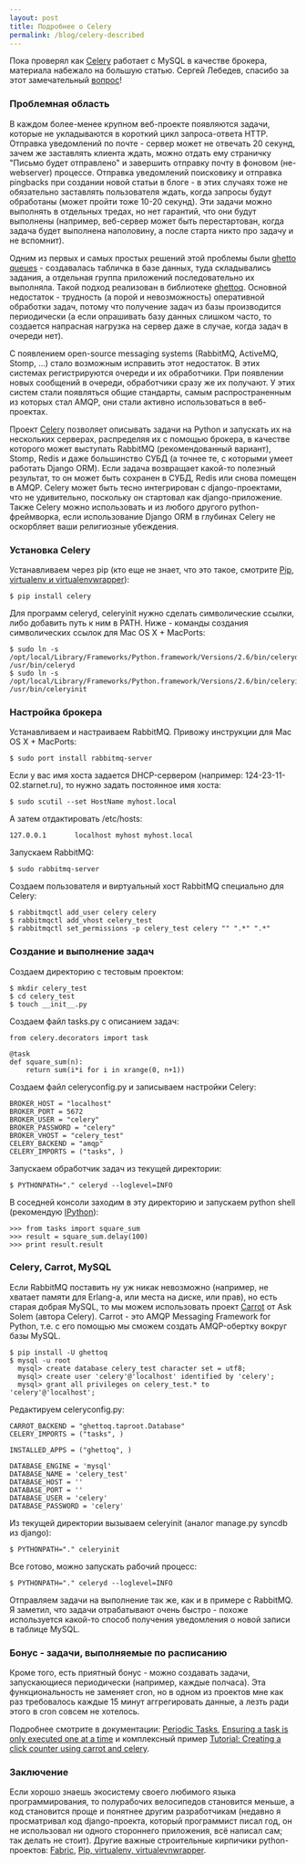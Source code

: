 ```yaml
---
layout: post
title: Подробнее о Celery
permalink: /blog/celery-described
---
```

Пока проверял как [Celery](http://ask.github.com/celery/getting-started/introduction.html) работает с MySQL в качестве брокера, материала набежало на большую статью. Сергей Лебедев, спасибо за этот замечательный [вопрос](http://vorushin.ru/blog/32-celery-task-queuejob-queue-based-distributed-messa/#comments)!
<!--more-->

### Проблемная область

В каждом более-менее крупном веб-проекте появляются задачи, которые не укладываются в короткий цикл запроса-ответа HTTP. Отправка уведомлений по почте - сервер может не отвечать 20 секунд, зачем же заставлять клиента ждать, можно отдать ему страничку "Письмо будет отправлено" и завершить отправку почту в фоновом (не-webserver) процессе. Отправка уведомлений поисковику и отправка pingbacks при создании новой статьи в блоге - в этих случаях тоже не обязательно заставлять пользователя ждать, когда запросы будут обработаны (может пройти тоже 10-20 секунд). Эти задачи можно выполнять в отдельных тредах, но нет гарантий, что они будут выполнены (например, веб-сервер может быть перестартован, когда задача будет выполнена наполовину, а после старта никто про задачу и не вспомнит).

Одним из первых и самых простых решений этой проблемы были [ghetto queues](http://news.ycombinator.com/item?id=655318) - создавалась табличка в базе данных, туда складывались задания, а отдельная группа приложений последовательно их выполняла. Такой подход реализован в библиотеке [ghettoq](http://github.com/ask/ghettoq). Основной недостаток - трудность (а порой и невозможность) оперативной обработки задач, потому что получение задач из базы производится периодически (а если опрашивать базу данных слишком часто, то создается напрасная нагрузка на сервер даже в случае, когда задач в очереди нет).

С появлением open-source messaging systems (RabbitMQ, ActiveMQ, Stomp, ...) стало возможным исправить этот недостаток. В этих системах регистрируются очереди и их обработчики. При появлении новых сообщений в очереди, обработчики сразу же их получают. У этих систем стали появляться общие стандарты, самым распространенным из которых стал AMQP, они стали активно использоваться в веб-проектах. 

Проект [Celery](http://ask.github.com/celery/getting-started/introduction.html) позволяет описывать задачи на Python и запускать их на нескольких серверах, распределяя их с помощью брокера, в качестве которого может выступать RabbitMQ (рекомендованный вариант), Stomp, Redis и даже большинство СУБД (а точнее те, с которыми умеет работать Django ORM). Если задача возвращает какой-то полезный результат, то он может быть сохранен в СУБД, Redis или снова помещен в AMQP. Celery может быть тесно интегрирован с django-проектами, что не удивительно, поскольку он стартовал как django-приложение. Также Celery можно использовать и из любого другого python-фреймворка, если использование Django ORM в глубинах Celery не оскорбляет ваши религиозные убеждения.

### Установка Celery

Устанавливаем через pip (кто еще не знает, что это такое, смотрите [Pip, virtualenv и virtualenvwrapper](http://vorushin.ru/blog/29-pip-virtualenv-virtualenvwrapper/)):

    $ pip install celery
    
Для программ celeryd, celeryinit нужно сделать символические ссылки, либо добавить путь к ним в PATH. Ниже - команды создания символических ссылок для Mac OS X + MacPorts:

    $ sudo ln -s /opt/local/Library/Frameworks/Python.framework/Versions/2.6/bin/celeryd /usr/bin/celeryd
    $ sudo ln -s /opt/local/Library/Frameworks/Python.framework/Versions/2.6/bin/celeryinit /usr/bin/celeryinit

### Настройка брокера

Устанавливаем и настраиваем RabbitMQ. Привожу инструкции для Mac OS X + MacPorts:

    $ sudo port install rabbitmq-server
    
Если у вас имя хоста задается DHCP-сервером (например: 124-23-11-02.starnet.ru), то нужно задать постоянное имя хоста:

    $ sudo scutil --set HostName myhost.local

А затем отдактировать /etc/hosts:

    127.0.0.1       localhost myhost myhost.local
    
Запускаем RabbitMQ:

    $ sudo rabbitmq-server
    
Создаем пользователя и виртуальный хост RabbitMQ специально для Celery:

    $ rabbitmqctl add_user celery celery
    $ rabbitmqctl add_vhost celery_test
    $ rabbitmqctl set_permissions -p celery_test celery "" ".*" ".*"

### Создание и выполнение задач

Создаем директорию с тестовым проектом:

    $ mkdir celery_test
    $ cd celery_test
    $ touch __init__.py
    
Создаем файл tasks.py с описанием задач:

    from celery.decorators import task

    @task
    def square_sum(n):
        return sum(i*i for i in xrange(0, n+1))
        
Создаем файл celeryconfig.py и записываем настройки Celery:

    BROKER_HOST = "localhost"
    BROKER_PORT = 5672
    BROKER_USER = "celery"
    BROKER_PASSWORD = "celery"
    BROKER_VHOST = "celery_test"
    CELERY_BACKEND = "amqp"
    CELERY_IMPORTS = ("tasks", )

Запускаем обработчик задач из текущей директории:

    $ PYTHONPATH="." celeryd --loglevel=INFO
    
В соседней консоли заходим в эту директорию и запускаем python shell (рекомендую [IPython](http://vostryakov.ru/blog/16-otkryvayu-zanovo-ipython/)):

    >>> from tasks import square_sum
    >>> result = square_sum.delay(100)
    >>> print result.result

### Celery, Carrot, MySQL

Если RabbitMQ поставить ну уж никак невозможно (например, не хватает памяти для Erlang-а, или места на диске, или прав), но есть старая добрая MySQL, то мы можем использовать проект [Carrot](http://github.com/ask/carrot/) от Ask Solem (автора Celery). Carrot - это AMQP Messaging Framework for Python, т.е. с его помощью мы сможем создать AMQP-обертку вокруг базы MySQL.

    $ pip install -U ghettoq
    $ mysql -u root
      mysql> create database celery_test character set = utf8;
      mysql> create user 'celery'@'localhost' identified by 'celery';
      mysql> grant all privileges on celery_test.* to 'celery'@'localhost';

Редактируем celeryconfig.py:

    CARROT_BACKEND = "ghettoq.taproot.Database"
    CELERY_IMPORTS = ("tasks", )

    INSTALLED_APPS = ("ghettoq", )

    DATABASE_ENGINE = 'mysql'
    DATABASE_NAME = 'celery_test' 
    DATABASE_HOST = ''
    DATABASE_PORT = ''
    DATABASE_USER = 'celery'
    DATABASE_PASSWORD = 'celery'
    
Из текущей директории вызываем celeryinit (аналог manage.py syncdb из django):

    $ PYTHONPATH="." celeryinit
    
Все готово, можно запускать рабочий процесс:

    $ PYTHONPATH="." celeryd --loglevel=INFO
    
Отправляем задачи на выполнение так же, как и в примере с RabbitMQ. Я заметил, что задачи отрабатывают очень быстро - похоже используется какой-то способ получения уведомления о новой записи в таблице MySQL.

### Бонус - задачи, выполняемые по расписанию

Кроме того, есть приятный бонус - можно создавать задачи, запускающиеся периодически (например, каждые полчаса). Эта функциональность не заменяет cron, но в одном из проектов мне как раз требовалось каждые 15 минут аггрегировать данные, а лезть ради этого в cron совсем не хотелось. 

Подробнее смотрите в документации: [Periodic Tasks](http://ask.github.com/celery/getting-started/periodic-tasks.html), [Ensuring a task is only executed one at a time](http://ask.github.com/celery/cookbook/tasks.html#ensuring-a-task-is-only-executed-one-at-a-time) и комплексный пример [Tutorial: Creating a click counter using carrot and celery](http://ask.github.com/celery/tutorials/clickcounter.html).

### Заключение

Если хорошо знаешь экосистему своего любимого языка программирования, то полурабочих велосипедов становится меньше, а код становится проще и понятнее другим разработчикам (недавно я просматривал код django-проекта, который программист писал год, он не использовал ни одного стороннего приложения, всё написал сам; так делать не стоит). Другие важные строительные кирпичики python-проектов: [Fabric](http://vorushin.ru/blog/10-razvertyvanie-django-proektov-c-pomoshyu-fabric/), [Pip, virtualenv, virtualevnwrapper](http://vorushin.ru/blog/29-pip-virtualenv-virtualenvwrapper/).